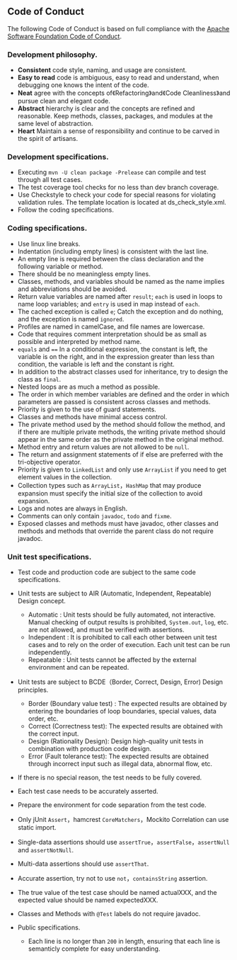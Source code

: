 ## Code of Conduct

The following Code of Conduct is based on full compliance with the [Apache Software Foundation Code of Conduct](https://www.apache.org/foundation/policies/conduct.html).

### Development philosophy.
 - **Consistent** code style, naming, and usage are consistent.  
 - **Easy to read** code is ambiguous, easy to read and understand, when debugging one knows the intent of the code.
 - **Neat** agree with the concepts of《Refactoring》and《Code Cleanliness》and pursue clean and elegant code.
 - **Abstract** hierarchy is clear and the concepts are refined and reasonable. Keep methods, classes, packages, and modules at the same level of abstraction.
 - **Heart** Maintain a sense of responsibility and continue to be carved in the spirit of artisans.
 
### Development specifications.

 - Executing `mvn -U clean package -Prelease` can compile and test through all test cases. 
 - The test coverage tool checks for no less than dev branch coverage.
 - Use Checkstyle to check your code for special reasons for violating validation rules. The template location is located at ds_check_style.xml.
 - Follow the coding specifications.

### Coding specifications.

 - Use linux line breaks.
 - Indentation (including empty lines) is consistent with the last line.
 - An empty line is required between the class declaration and the following variable or method.
 - There should be no meaningless empty lines.
 - Classes, methods, and variables should be named as the name implies and abbreviations should be avoided.
 - Return value variables are named after `result`; `each` is used in loops to name loop variables; and `entry` is used in map instead of `each`.
 - The cached exception is called `e`; Catch the exception and do nothing, and the exception is named `ignored`.
 - Profiles are named in camelCase, and file names are lowercase.
 - Code that requires comment interpretation should be as small as possible and interpreted by method name.
 - `equals` and `==` In a conditional expression, the constant is left, the variable is on the right, and in the expression greater than less than condition, the variable is left and the constant is right.
 - In addition to the abstract classes used for inheritance, try to design the class as `final`.
 - Nested loops are as much a method as possible.
 - The order in which member variables are defined and the order in which parameters are passed is consistent across classes and methods.
 - Priority is given to the use of guard statements.
 - Classes and methods have minimal access control.
 - The private method used by the method should follow the method, and if there are multiple private methods, the writing private method should appear in the same order as the private method in the original method.
 - Method entry and return values are not allowed to be `null`.
 - The return and assignment statements of if else are preferred with the tri-objective operator.
 - Priority is given to `LinkedList` and only use `ArrayList` if you need to get element values in the collection.
 - Collection types such as `ArrayList`，`HashMap` that may produce expansion must specify the initial size of the collection to avoid expansion.
 - Logs and notes are always in English.
 - Comments can only contain `javadoc`, `todo` and `fixme`.
 - Exposed classes and methods must have javadoc, other classes and methods and methods that override the parent class do not require javadoc.

### Unit test specifications.

 - Test code and production code are subject to the same code specifications.
 - Unit tests are subject to AIR (Automatic, Independent, Repeatable) Design concept.
   - Automatic : Unit tests should be fully automated, not interactive. Manual checking of output results is prohibited, `System.out`, `log`, etc. are not allowed, and must be verified with assertions. 
   - Independent : It is prohibited to call each other between unit test cases and to rely on the order of execution. Each unit test can be run independently.
   - Repeatable : Unit tests cannot be affected by the external environment and can be repeated. 
 - Unit tests are subject to BCDE（Border, Correct, Design, Error) Design principles.
   - Border (Boundary value test) : The expected results are obtained by entering the boundaries of loop boundaries, special values, data order, etc.
   - Correct (Correctness test): The expected results are obtained with the correct input.
   - Design (Rationality Design): Design high-quality unit tests in combination with production code design.
   - Error (Fault tolerance test): The expected results are obtained through incorrect input such as illegal data, abnormal flow, etc.
 - If there is no special reason, the test needs to be fully covered.
 - Each test case needs to be accurately asserted.
 - Prepare the environment for code separation from the test code.
 - Only jUnit `Assert`，hamcrest `CoreMatchers`，Mockito Correlation can use static import.
 - Single-data assertions should use `assertTrue`，`assertFalse`，`assertNull` and `assertNotNull`.
 - Multi-data assertions should use `assertThat`.
 - Accurate assertion, try not to use `not`，`containsString` assertion.
 - The true value of the test case should be named actualXXX, and the expected value should be named expectedXXX.
 - Classes and Methods with `@Test` labels do not require javadoc.

 - Public specifications.
   - Each line is no longer than `200` in length, ensuring that each line is semanticly complete for easy understanding.
